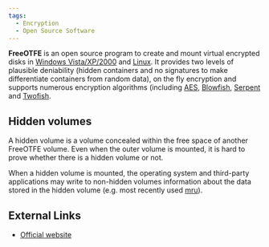 ```yaml
---
tags:
  - Encryption
  - Open Source Software
---
```

**FreeOTFE** is an open source program to create and mount virtual
encrypted disks in [Windows Vista/XP/2000](windows.md) and
[Linux](linux.md). It provides two levels of plausible
deniability (hidden containers and no signatures to make differentiate
containers from random data), on the fly encryption and supports
numerous encryption algorithms (including [AES](aes.md),
[Blowfish](blowfish.md), [Serpent](serpent.md) and [Twofish](twofish.md).

## Hidden volumes

A hidden volume is a volume concealed within the free space of another
FreeOTFE volume. Even when the outer volume is mounted, it is hard to
prove whether there is a hidden volume or not.

When a hidden volume is mounted, the operating system and third-party
applications may write to non-hidden volumes information about the data
stored in the hidden volume (e.g. most recently used [mru](mru.md)).

## External Links

* [Official website](http://www.FreeOTFE.org/)
